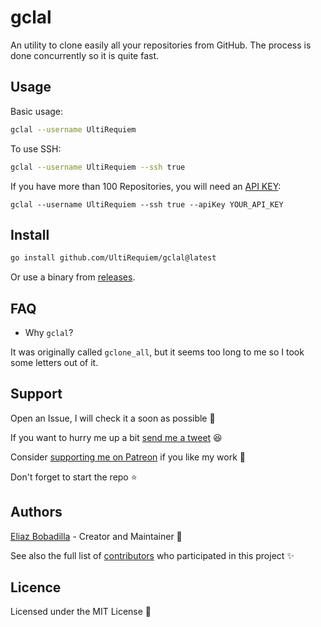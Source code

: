 # gclal

An utility to clone easily all your repositories from GitHub. The process is
done concurrently so it is quite fast.

## Usage

Basic usage:

```sh
gclal --username UltiRequiem
```

To use SSH:

```sh
gclal --username UltiRequiem --ssh true
```

If you have more than 100 Repositories, you will need an
[API KEY](https://docs.github.com/en/authentication/keeping-your-account-and-data-secure/creating-a-personal-access-token):

```
gclal --username UltiRequiem --ssh true --apiKey YOUR_API_KEY
```

## Install

```sh
go install github.com/UltiRequiem/gclal@latest
```

Or use a binary from
[releases](https://github.com/UltiRequiem/gclal/releases/latest).

## FAQ

- Why `gclal`?

It was originally called `gclone_all`, but it seems too long to me so I took
some letters out of it.

## Support

Open an Issue, I will check it a soon as possible 👀

If you want to hurry me up a bit
[send me a tweet](https://twitter.com/UltiRequiem) 😆

Consider [supporting me on Patreon](https://patreon.com/UltiRequiem) if you like
my work 🙏

Don't forget to start the repo ⭐

## Authors

[Eliaz Bobadilla](https://ultirequiem.com) - Creator and Maintainer 💪

See also the full list of
[contributors](https://github.com/UltiRequiem/gclal/contributors) who
participated in this project ✨

## Licence

Licensed under the MIT License 📄
